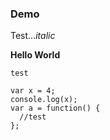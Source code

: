 

### Demo

Test...*italic*

**Hello World**

`test`


```
var x = 4;
console.log(x);
var a = function() {
  //test
};
```

